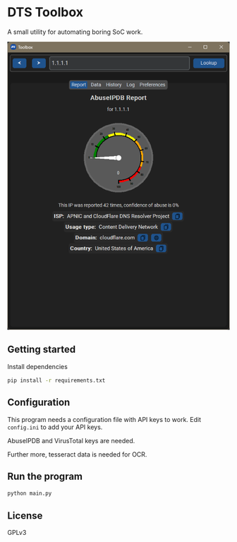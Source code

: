 # DTS Toolbox
A small utility for automating boring SoC work.

![image](assets/screenshot1.png)

## Getting started
Install dependencies

```sh
pip install -r requirements.txt
```

## Configuration
This program needs a configuration file with API keys to work. Edit `config.ini` to add your API keys.

AbuseIPDB and VirusTotal keys are needed.

Further more, tesseract data is needed for OCR.

## Run the program
```sh
python main.py
```

## License
GPLv3